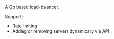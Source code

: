 A Go based load-balancer.

Supports:
 - Rate limiting
 - Adding or removing servers dynamically via API
 